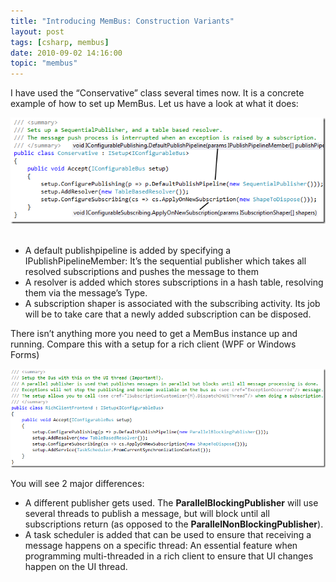```yaml
---
title: "Introducing MemBus: Construction Variants"
layout: post
tags: [csharp, membus]
date: 2010-09-02 14:16:00
topic: "membus"
---
```


I have used the “Conservative” class several times now. It is a concrete example of how to set up MemBus. Let us have a look at what it does:

![image](/assets/image_35f48b02-c5a5-4090-9a9d-122b6268b256.png "image")&nbsp;

*   A default publishpipeline is added by specifying a IPublishPipelineMember: It’s the sequential publisher which takes all resolved subscriptions and pushes the message to them
*   A resolver is added which stores subscriptions in a hash table, resolving them via the message’s Type.
*   A subscription shaper is associated with the subscribing activity. Its job will be to take care that a newly added subscription can be disposed. 

There isn’t anything more you need to get a MemBus instance up and running. Compare this with a setup for a rich client (WPF or Windows Forms)

![image](/assets/image_6fd22de0-dda4-40d7-af17-74cc4a188340.png "image") 

You will see 2 major differences: 

*   A different publisher gets used. The **ParallelBlockingPublisher** will use several threads to publish a message, but will block until all subscriptions return (as opposed to the **ParallelNonBlockingPublisher**).
*   A task scheduler is added that can be used to ensure that receiving a message happens on a specific thread: An essential feature when programming multi-threaded in a rich client to ensure that UI changes happen on the UI thread.